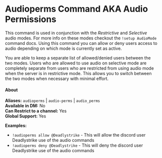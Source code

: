 # Audioperms Command AKA Audio Permissions

This command is used in conjunction with the *Restrictive* and *Selective* audio modes. For more info on these modes checkout the `!setup AudioMode` command docs. Using this command you can allow or deny users access to audio depending on which mode is currently set as active.

You are able to keep a separate list of allowed/denied users between the two modes. Users who are allowed to use audio on selective mode are completely separate from users who are restricted from using audio mode when the server is in restrictive mode. This allows you to switch between the two modes when necessary with minimal effort.


#### About
**Aliases:** `audioperms` | `audio-perms` | `audio_perms`  
**Available in DM:** No  
**Can Restrict to a channel:** Yes  
**Global Support:** Yes  

**Examples:**

* `!audioperms allow @Deadlystrike` - This will allow the discord user Deadlystrike use of the audio commands
* `!audioperms deny @Deadlystrike` - This will deny the discord user Deadlystrike use of the audio commands
